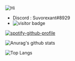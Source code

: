 <img src="https://i.imgur.com/KiagMZ4.png" alt="Hi"/>

<!--
**Tanasittx/Tanasittx** is a ✨ _special_ ✨ repository because its `README.md` (this file) appears on your GitHub profile.

-->

- Discord : Suvorexant#8929
- <img src="https://camo.githubusercontent.com/3999d6f4d8b4ff745fdee53a9143b19383ea7581dc059744659ef8800cfa5c9a/68747470733a2f2f76697369746f722d62616467652e676c697463682e6d652f62616467653f706167655f69643d54616e617369747478" alt="visitor badge"/>

[![spotify-github-profile](https://spotify-github-profile.vercel.app/api/view?uid=mkathciyhulhq0wd9nz0jyp0l&cover_image=true&theme=default)](https://github.com/kittinan/spotify-github-profile)

![Anurag's github stats](https://github-readme-stats.vercel.app/api?username=Tanasittx&show_icons=true&theme=dark)

![Top Langs](https://github-readme-stats.vercel.app/api/top-langs/?username=Tanasittx&theme=dark)
